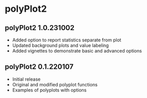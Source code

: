 # polyPlot2

## polyPlot2 1.0.231002

- Added option to report statistics separate from plot
- Updated background plots and value labeling
- Added vignettes to demonstrate basic and advanced options

## polyPlot2 0.1.220107

- Initial release
- Original and modified polyplot functions
- Examples of polyplots with options
